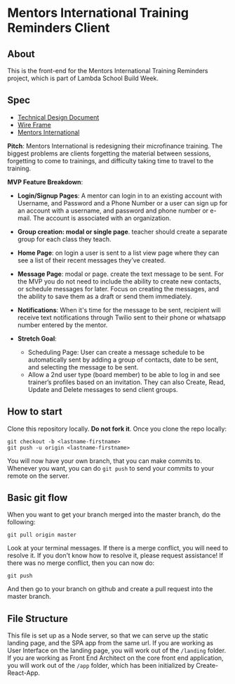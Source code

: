 # Mentors International Training Reminders Client

## About

This is the front-end for the Mentors International Training Reminders project, which is part of Lambda School Build Week.


## Spec
- [Technical Design Document](https://docs.google.com/document/d/1z0V5Pd-xpcnwu_Ox1gpsEGakYTFS9E0Y2nK-jzCwaKk/edit?usp=sharing)
- [Wire Frame](https://balsamiq.cloud/sw751l9/pgofw0d)
- [Mentors International](https://mentorsinternational.org/)

**Pitch**: Mentors International is redesigning their microfinance training. The biggest problems are clients forgetting the material between sessions, forgetting to come to trainings, and difficulty taking time to travel to the training.

**MVP Feature Breakdown**:
- **Login/Signup Pages**: A mentor can login in to an existing account with Username, and Password and a Phone Number or a user can sign up for an account with a username, and password and phone number or e-mail. The account is associated with an organization.

- **Group creation: modal or single page**. teacher should create a separate group for each class they teach. 

- **Home Page**: on login a user is sent to a list view page where they can see a list of their recent messages they’ve created. 

- **Message Page**: modal or page.  create the text message to be sent. For the MVP you do not need to include the ability to create new contacts, or schedule messages for later. Focus on creating the messages, and the ability to save them as a draft or send them immediately. 

- **Notifications**: When it's time for the message to be sent, recipient will receive text notifications through Twilio sent to their phone or whatsapp number entered by the mentor.

- **Stretch Goal**: 
    - Scheduling Page: User can create a message schedule to be automatically sent by adding a group of contacts, date to be sent, and selecting the message to be sent.  
    - Allow a 2nd user type (board member) to be able to log in and see trainer’s profiles based on an invitation. They can also Create, Read, Update and Delete messages to send client groups.

## How to start

Clone this repository locally. **Do not fork it**.
Once you clone the repo locally:
```
git checkout -b <lastname-firstname>
git push -u origin <lastname-firstname>
```

You will now have your own branch, that you can make commits to. Whenever you want, you can do `git push` to send your commits to your remote on the server.

## Basic git flow

When you want to get your branch merged into the master branch, do the following:
```
git pull origin master
```
Look at your terminal messages. If there is a merge conflict, you will need to resolve it. If you don't know how to resolve it, please request assistance! If there was no merge conflict, then you can now do:
```
git push
```
And then go to your branch on github and create a pull request into the master branch.

## File Structure

This file is set up as a Node server, so that we can serve up the static landing page, and the SPA app from the same url.
If you are working as User Interface on the landing page, you will work out of the `/landing` folder.
If you are working as Front End Architect on the core front end application, you will work out of the `/app` folder, which has been initialized by Create-React-App.
